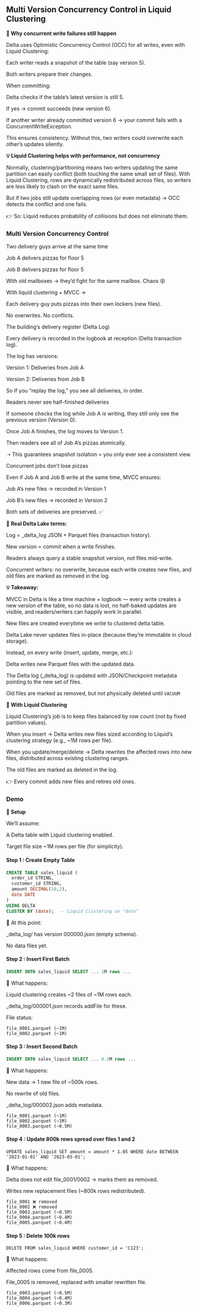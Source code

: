 ## Multi Version Concurrency Control in Liquid Clustering

**🔎 Why concurrent write failures still happen**

Delta uses Optimistic Concurrency Control (OCC) for all writes, even with Liquid Clustering:

Each writer reads a snapshot of the table (say version 5).

Both writers prepare their changes.

When committing:

Delta checks if the table’s latest version is still 5.

If yes → commit succeeds (new version 6).

If another writer already committed version 6 → your commit fails with a ConcurrentWriteException.

This ensures consistency. Without this, two writers could overwrite each other’s updates silently.

**💡 Liquid Clustering helps with performance, not concurrency**

Normally, clustering/partitioning means two writers updating the same partition can easily conflict (both touching the same small set of files).
With Liquid Clustering, rows are dynamically redistributed across files, so writers are less likely to clash on the exact same files.

But if two jobs still update overlapping rows (or even metadata) → OCC detects the conflict and one fails.

👉 So: Liquid reduces probability of collisions but does not eliminate them.

### Multi Version Concurrency Control

Two delivery guys arrive at the same time

Job A delivers pizzas for floor 5

Job B delivers pizzas for floor 5

With old mailboxes → they’d fight for the same mailbox. Chaos 😵

With liquid clustering + MVCC →

Each delivery guy puts pizzas into their own lockers (new files).

No overwrites. No conflicts.

The building’s delivery register (Delta Log)

Every delivery is recorded in the logbook at reception (Delta transaction log).

The log has versions:

Version 1: Deliveries from Job A

Version 2: Deliveries from Job B

So if you “replay the log,” you see all deliveries, in order.

Readers never see half-finished deliveries

If someone checks the log while Job A is writing, they still only see the previous version (Version 0).

Once Job A finishes, the log moves to Version 1.

Then readers see all of Job A’s pizzas atomically.

➝ This guarantees snapshot isolation = you only ever see a consistent view.

Concurrent jobs don’t lose pizzas

Even if Job A and Job B write at the same time, MVCC ensures:

Job A’s new files → recorded in Version 1

Job B’s new files → recorded in Version 2

Both sets of deliveries are preserved. ✅

**🧾 Real Delta Lake terms:**

Log = _delta_log JSON + Parquet files (transaction history).

New version = commit when a write finishes.

Readers always query a stable snapshot version, not files mid-write.

Concurrent writers: no overwrite, because each write creates new files, and old files are marked as removed in the log.

**💡 Takeaway:**

MVCC in Delta is like a time machine + logbook — every write creates a new version of the table, so no data is lost, no half-baked updates are visible, and readers/writers can happily work in parallel.

New files are created everytime we write to clustered delta table.

Delta Lake never updates files in-place (because they’re immutable in cloud storage).

Instead, on every write (insert, update, merge, etc.):

Delta writes new Parquet files with the updated data.

The Delta log (_delta_log) is updated with JSON/Checkpoint metadata pointing to the new set of files.

Old files are marked as removed, but not physically deleted until ```VACUUM```

**🧩 With Liquid Clustering**

Liquid Clustering’s job is to keep files balanced by row count (not by fixed partition values).

When you insert → Delta writes new files sized according to Liquid’s clustering strategy (e.g., ~1M rows per file).

When you update/merge/delete → Delta rewrites the affected rows into new files, distributed across existing clustering ranges.

The old files are marked as deleted in the log.

👉 Every commit adds new files and retires old ones.

### Demo

**🔹 Setup**

We’ll assume:

A Delta table with Liquid clustering enabled.

Target file size ~1M rows per file (for simplicity).

#### Step 1 : Create Empty Table

```sql
CREATE TABLE sales_liquid (
  order_id STRING,
  customer_id STRING,
  amount DECIMAL(10,2),
  date DATE
)
USING DELTA
CLUSTER BY (date);  -- Liquid Clustering on "date"
```

📂 At this point:

_delta_log/ has version 000000.json (empty schema).

No data files yet.

#### Step 2 : Insert First Batch

```sql
INSERT INTO sales_liquid SELECT ... 2M rows ...
```

📂 What happens:

Liquid clustering creates ~2 files of ~1M rows each.

_delta_log/000001.json records addFile for these.

File status:

```
file_0001.parquet (~1M)
file_0002.parquet (~1M)
```

#### Step 3 : Insert Second Batch

```sql
INSERT INTO sales_liquid SELECT ... 0.5M rows ...
```

📂 What happens:

New data → 1 new file of ~500k rows.

No rewrite of old files.

_delta_log/000002.json adds metadata.

```
file_0001.parquet (~1M)
file_0002.parquet (~1M)
file_0003.parquet (~0.5M)
```

#### Step 4 : Update 800k rows spread over files 1 and 2

```
UPDATE sales_liquid SET amount = amount * 1.05 WHERE date BETWEEN '2023-01-01' AND '2023-03-01';
```

📂 What happens:

Delta does not edit file_0001/0002 → marks them as removed.

Writes new replacement files (~800k rows redistributed).

```
file_0001 ❌ removed
file_0002 ❌ removed
file_0003.parquet (~0.5M)
file_0004.parquet (~0.4M)
file_0005.parquet (~0.4M)
```

#### Step 5 : Delete 100k rows

```
DELETE FROM sales_liquid WHERE customer_id = 'C123';
```

📂 What happens:

Affected rows come from file_0005.

File_0005 is removed, replaced with smaller rewritten file.

```
file_0003.parquet (~0.5M)
file_0004.parquet (~0.4M)
file_0006.parquet (~0.3M)
```
